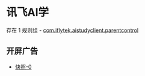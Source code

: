 # 讯飞AI学

存在 1 规则组 - [com.iflytek.aistudyclient.parentcontrol](/src/apps/com.iflytek.aistudyclient.parentcontrol.ts)

## 开屏广告

- [快照-0](https://gkd-kit.songe.li/import/12740402)
